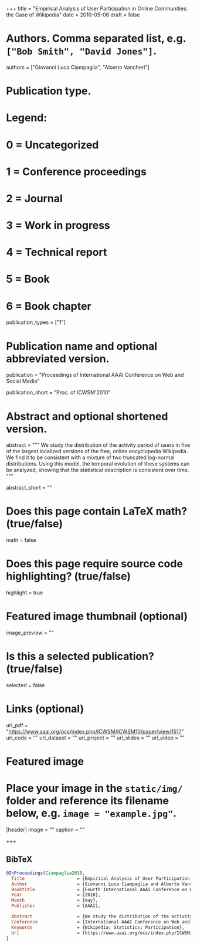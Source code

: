 +++
title = "Empirical Analysis of User Participation in Online Communities: the Case of Wikipedia"
date = 2010-05-06
draft = false

# Authors. Comma separated list, e.g. `["Bob Smith", "David Jones"]`.
authors = ["Giovanni Luca Ciampaglia", "Alberto Vancheri"]

# Publication type.
# Legend:
# 0 = Uncategorized
# 1 = Conference proceedings
# 2 = Journal
# 3 = Work in progress
# 4 = Technical report
# 5 = Book
# 6 = Book chapter
publication_types = ["1"]

# Publication name and optional abbreviated version.
publication = "Proceedings of International AAAI Conference on Web and Social Media"

publication_short = "Proc. of ICWSM'2010"

# Abstract and optional shortened version. 
abstract = """ We study the distribution of the activity period of users in
five of the largest localized versions of the free, online encyclopedia
Wikipedia. We find it to be consistent with a mixture of two truncated
log-normal distributions. Using this model, the temporal evolution of these
systems can be analyzed, showing that the statistical description is
consistent over time. """

abstract_short = ""

# Does this page contain LaTeX math? (true/false)
math = false

# Does this page require source code highlighting? (true/false)
highlight = true

# Featured image thumbnail (optional)
image_preview = ""

# Is this a selected publication? (true/false)
selected = false

# Links (optional)
url_pdf = "https://www.aaai.org/ocs/index.php/ICWSM/ICWSM10/paper/view/1517"
url_code = ""
url_dataset = ""
url_project = ""
url_slides = ""
url_video = ""

# Featured image
# Place your image in the `static/img/` folder and reference its filename below, e.g. `image = "example.jpg"`.
[header]
image = ""
caption = ""

+++

## BibTeX
```bibtex
@InProceedings{Ciampaglia2010,
  Title                    = {Empirical Analysis of User Participation in Online Communities: the Case of Wikipedia},
  Author                   = {Giovanni Luca Ciampaglia and Alberto Vancheri},
  Booktitle                = {Fourth International AAAI Conference on Weblogs and Social Media},
  Year                     = {2010},
  Month                    = {may},
  Publisher                = {AAAI},

  Abstract                 = {We study the distribution of the activity period of users in five of the largest localized versions of the free, on- line encyclopedia Wikipedia. We find it to be consis- tent with a mixture of two truncated log-normal distri- butions. Using this model, the temporal evolution of these systems can be analyzed, showing that the statis- tical description is consistent over time.},
  Conference               = {International AAAI Conference on Web and Social Media},
  Keywords                 = {Wikipedia; Statistics; Participation},
  Url                      = {https://www.aaai.org/ocs/index.php/ICWSM/ICWSM10/paper/view/1517}
}
```
